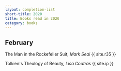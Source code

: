 ```yaml
---
layout: completion-list
short-title: 2020
title: Books read in 2020
category: books
---
```

## February
The Man in the Rockefeller Suit, _Mark Seal_ {{ site.r35 }}

Tolkien's Theology of Beauty, _Lisa Coutras_ {{ site.ip }}